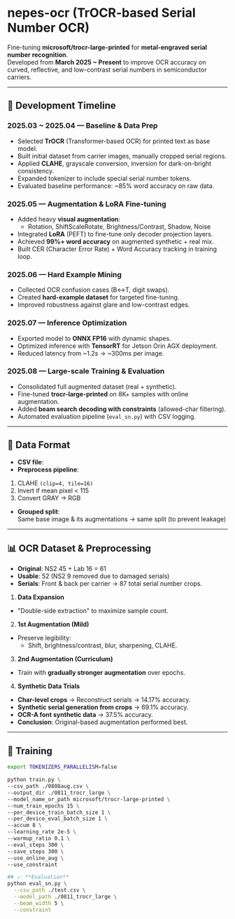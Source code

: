 # nepes-ocr (TrOCR-based Serial Number OCR)

Fine-tuning **microsoft/trocr-large-printed** for **metal-engraved serial number recognition**.  
Developed from **March 2025 ~ Present** to improve OCR accuracy on curved, reflective, and low-contrast serial numbers in semiconductor carriers.

---

## 📅 Development Timeline

### **2025.03 ~ 2025.04 — Baseline & Data Prep**
- Selected **TrOCR** (Transformer-based OCR) for printed text as base model.
- Built initial dataset from carrier images, manually cropped serial regions.
- Applied **CLAHE**, grayscale conversion, inversion for dark-on-bright consistency.
- Expanded tokenizer to include special serial number tokens.
- Evaluated baseline performance: ~85% word accuracy on raw data.

### **2025.05 — Augmentation & LoRA Fine-tuning**
- Added heavy **visual augmentation**:
  - Rotation, ShiftScaleRotate, Brightness/Contrast, Shadow, Noise
- Integrated **LoRA** (PEFT) to fine-tune only decoder projection layers.
- Achieved **99%+ word accuracy** on augmented synthetic + real mix.
- Built CER (Character Error Rate) + Word Accuracy tracking in training loop.

### **2025.06 — Hard Example Mining**
- Collected OCR confusion cases (B↔T, digit swaps).
- Created **hard-example dataset** for targeted fine-tuning.
- Improved robustness against glare and low-contrast edges.

### **2025.07 — Inference Optimization**
- Exported model to **ONNX FP16** with dynamic shapes.
- Optimized inference with **TensorRT** for Jetson Orin AGX deployment.
- Reduced latency from ~1.2s → ~300ms per image.

### **2025.08 — Large-scale Training & Evaluation**
- Consolidated full augmented dataset (real + synthetic).
- Fine-tuned **trocr-large-printed** on 8K+ samples with online augmentation.
- Added **beam search decoding with constraints** (allowed-char filtering).
- Automated evaluation pipeline (`eval_sn.py`) with CSV logging.

---

## 📂 Data Format

- **CSV file**:  
- **Preprocess pipeline**:
1. CLAHE `(clip=4, tile=16)`
2. Invert if mean pixel < 115
3. Convert GRAY → RGB
- **Grouped split**:  
Same base image & its augmentations → same split (to prevent leakage)

---

## 📊 OCR Dataset & Preprocessing

- **Original**: NS2 45 + Lab 16 = 61  
- **Usable**: 52 (NS2 9 removed due to damaged serials)
- **Serials**: Front & back per carrier → 87 total serial number crops.

1. **Data Expansion**
 - "Double-side extraction" to maximize sample count.

2. **1st Augmentation (Mild)**
 - Preserve legibility:
   - Shift, brightness/contrast, blur, sharpening, CLAHE.

3. **2nd Augmentation (Curriculum)**
 - Train with **gradually stronger augmentation** over epochs.

4. **Synthetic Data Trials**
 - **Char-level crops** → Reconstruct serials → 14.17% accuracy.
 - **Synthetic serial generation from crops** → 69.1% accuracy.
 - **OCR-A font synthetic data** → 37.5% accuracy.
 - **Conclusion**: Original-based augmentation performed best.

---

## 🚀 Training 

```bash
export TOKENIZERS_PARALLELISM=false

python train.py \
--csv_path ./0808aug.csv \
--output_dir ./0811_trocr_large \
--model_name_or_path microsoft/trocr-large-printed \
--num_train_epochs 15 \
--per_device_train_batch_size 1 \
--per_device_eval_batch_size 1 \
--accum 8 \
--learning_rate 2e-5 \
--warmup_ratio 0.1 \
--eval_steps 300 \
--save_steps 300 \
--use_online_aug \
--use_constraint

## 📈 **Evaluation**
python eval_sn.py \
  --csv_path ./test.csv \
  --model_path ./0811_trocr_large \
  --beam_width 5 \
  --constraint
